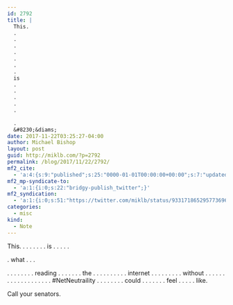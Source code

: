 ```yaml
---
id: 2792
title: |
  This.
  .
  .
  .
  .
  .
  .
  .
  is
  .
  .
  .
  .
  .
  
  .
  &#8230;&diams;
date: 2017-11-22T03:25:27-04:00
author: Michael Bishop
layout: post
guid: http://miklb.com/?p=2792
permalink: /blog/2017/11/22/2792/
mf2_cite:
  - 'a:4:{s:9:"published";s:25:"0000-01-01T00:00:00+00:00";s:7:"updated";s:25:"0000-01-01T00:00:00+00:00";s:8:"category";a:1:{i:0;s:0:"";}s:6:"author";a:0:{}}'
mf2_mp-syndicate-to:
  - 'a:1:{i:0;s:22:"bridgy-publish_twitter";}'
mf2_syndication:
  - 'a:1:{i:0;s:51:"https://twitter.com/miklb/status/933171865295773696";}'
categories:
  - misc
kind:
  - Note
---
```

This.
.
.
.
.
.
.
.
is 
.
.
.
.
.

.
what
.
.
.

.
.
.
.
.
.
.
.
reading 
.
.
.
.
.
.
.
the
.
.
.
.
.
.
.
.
.
.
internet
.
.
.
.
.
.
.
.
.
without
.
.
.
.
.
.
.
.
.
.
.
.
.
.
.
.
.
.
.
#NetNeutraility 
.
.
.
.
.
.
.
.
could
.
.
.
.
.
.
.
feel
.
.
.
.
.
like.

Call your senators.
